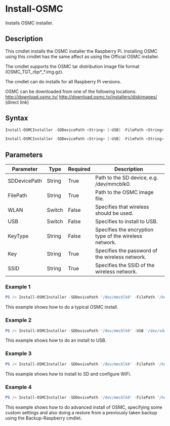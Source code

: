 # Install-OSMC
Installs OSMC installer.

## Description
This cmdlet installs the OSMC installer the Raspberry Pi. Installing OSMC using this cmdlet has the same affect as using the Official OSMC installer.
    
The cmdlet supports the OSMC tar distribution image file format (OSMC_TGT_rbp*_*.img.gz).

The cmdlet can do installs for all Raspberry Pi versions.

OSMC can be downloaded from one of the following locations:
http://download.osmc.tv/
http://download.osmc.tv/installers/diskimages/ (direct link)

## Syntax
```powershell
Install-OSMCInstaller -SDDevicePath <String> [-USB] -FilePath <String> [<CommonParameters>]
```
```powershell
Install-OSMCInstaller -SDDevicePath <String> [-USB] -FilePath <String> -WLAN [-KeyType <String>] [-Key <String>] -SSID <String> [<CommonParameters>]
```

## Parameters
Parameter|Type|Required|Description
---------|----|--------|-----------
|SDDevicePath|String|True|Path to the SD device, e.g. /dev/mmcblk0.|
|FilePath|String|True|Path to the OSMC image file.|
|WLAN|Switch|False|Specifies that wireless should be used.|
|USB|Switch|False|Specifies to install to USB.|
|KeyType|String|False|Specifies the encryption type of the wireless network.|
|Key|String|True|Specifies the password of the wireless network.|
|SSID|String|True|Specifies the SSID of the wireless network.|

### Example 1
```powershell
PS /> Install-OSMCInstaller -SDDevicePath '/dev/mmcblk0' -FilePath '/home/ubuntu/Downloads/OSMC_TGT_rbp2_20161128.img.gz'
```
This example shows how to do a typical OSMC install.

### Example 2
```powershell
PS /> Install-OSMCInstaller -SDDevicePath '/dev/mmcblk0' -USB '/dev/sdc' -FilePath '/home/ubuntu/Downloads/OSMC_TGT_rbp2_20161128.img.gz'
```
This example shows how to do an install to USB.

### Example 3
```powershell
PS /> Install-OSMCInstaller -SDDevicePath '/dev/mmcblk0' -FilePath '/home/ubuntu/Downloads/OSMC_TGT_rbp2_20161128.img.gz' -WLAN -KeyType 'WPA/WPA2_PSK' -Key '123456' -SSID  'MyNetwork'
```
This example shows how to install to SD and configure WiFi.

### Example 4
```powershell
PS /> Install-OSMCInstaller -SDDevicePath '/dev/mmcblk0' -FilePath '/home/ubuntu/Downloads/OSMC_TGT_rbp2_20161128.img.gz' -WLAN -KeyType 'WPA/WPA2_PSK' -Key '123456' -SSID  'MyNetwork'
```
This example shows how to do advanced install of OSMC, specifying some custom settings and also doing a restore from a previously taken backup using the Backup-Raspberry cmdlet.